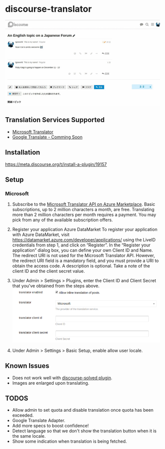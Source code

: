 # discourse-translator

![](example.gif)

## Translation Services Supported
* [Microsoft Translator](http://www.microsoft.com/en-us/translator/default.aspx)
* [Google Translate - Comming Soon](https://cloud.google.com/translate/)

## Installation

https://meta.discourse.org/t/install-a-plugin/19157

## Setup

### Microsoft

1. Subscribe to the [Microsoft Translator API on Azure Marketplace](https://datamarket.azure.com/dataset/1899a118-d202-492c-aa16-ba21c33c06cb). Basic subscriptions, up to 2 million characters a month, are free. Translating more than 2 million characters per month requires a payment. You may pick from any of the available subscription offers.

2. Register your application Azure DataMarket
To register your application with Azure DataMarket, visit https://datamarket.azure.com/developer/applications/ using the LiveID credentials from step 1, and click on “Register”. In the “Register your application” dialog box, you can define your own Client ID and Name. The redirect URI is not used for the Microsoft Translator API. However, the redirect URI field is a mandatory field, and you must provide a URI to obtain the access code. A description is optional. Take a note of the client ID and the client secret value.

3. Under Admin > Settings > Plugins, enter the Client ID and Client Secret that you've obtained from the steps above.
![](setup.png)

4. Under Admin > Settings > Basic Setup, enable allow user locale.

## Known Issues
* Does not work well with [discourse-solved plugin](https://github.com/discourse/discourse-solved).
* Images are enlarged upon translating.

## TODOS
* Allow admin to set quota and disable translation once quota has been exceeded.
* Google Translate Adapter.
* Add more specs to boost confidence!
* Detect language so that we don't show the translation button when it is the same locale.
* Show some indication when translation is being fetched.
